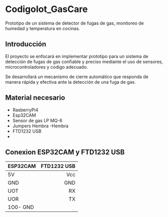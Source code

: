 # CodigoIot_GasCare
Prototipo de un sistema de detector de fugas de gas,  monitoreo de humedad y temperatura en cocinas. 
## Introducción
El proyecto se enfocará en implementar prototipo para un sistema de detección de fugas de gas confiable y preciso mediante el uso de sensores, microcontroladores y codigo adecuado.

Se desarrollará un mecanismo de cierre automático que responda de manera rápida y efectiva ante la detección de una fuga de gas.

## Material necesario
- RasberryPi4
- Esp32CAM
- Sensor de gas LP MQ-6
- Jumpers Hembra -Hembra
- FTD1232 USB
- 

## Conexion ESP32CAM y FTD1232 USB
| ESP32CAM      | FTD1232 USB |
| --------- | -----:|
| 5V  | Vcc |
| GND     |   GND |
| UOT      |    RX |
| UOR      |    TX |
| 1O0-   GND |
